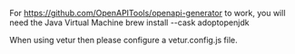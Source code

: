 For https://github.com/OpenAPITools/openapi-generator to work, you will need the Java Virtual Machine
brew install --cask adoptopenjdk

When using vetur then please configure a vetur.config.js file.